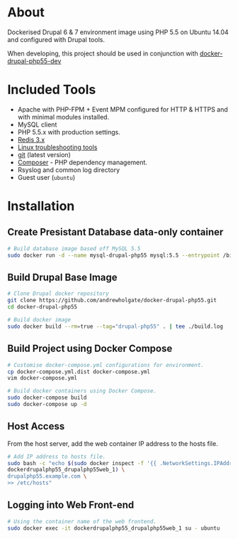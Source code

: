 # About

Dockerised Drupal 6 & 7 environment image using PHP 5.5 on Ubuntu 14.04 and configured with Drupal tools.

When developing, this project should be used in conjunction with [docker-drupal-php55-dev](https://github.com/andrewholgate/docker-drupal-php55-dev)

# Included Tools

- Apache with PHP-FPM + Event MPM configured for HTTP & HTTPS and with minimal modules installed.
- MySQL client
- PHP 5.5.x with production settings.
- [Redis 3.x](http://redis.io/)
- [Linux troubleshooting tools](http://www.linuxjournal.com/magazine/hack-and-linux-troubleshooting-part-i-high-load)
- [git](http://git-scm.com/) (latest version)
- [Composer](https://getcomposer.org/) - PHP dependency management.
- Rsyslog and common log directory
- Guest user (`ubuntu`)

# Installation

## Create Presistant Database data-only container

```bash
# Build database image based off MySQL 5.5
sudo docker run -d --name mysql-drupal-php55 mysql:5.5 --entrypoint /bin/echo MySQL data-only container for Drupal PHP 5.5 MySQL
```

## Build Drupal Base Image

```bash
# Clone Drupal docker repository
git clone https://github.com/andrewholgate/docker-drupal-php55.git
cd docker-drupal-php55

# Build docker image
sudo docker build --rm=true --tag="drupal-php55" . | tee ./build.log
```

## Build Project using Docker Compose

```bash
# Customise docker-compose.yml configurations for environment.
cp docker-compose.yml.dist docker-compose.yml
vim docker-compose.yml

# Build docker containers using Docker Compose.
sudo docker-compose build
sudo docker-compose up -d
```

## Host Access

From the host server, add the web container IP address to the hosts file.

```bash
# Add IP address to hosts file.
sudo bash -c "echo $(sudo docker inspect -f '{{ .NetworkSettings.IPAddress }}' \
dockerdrupalphp55_drupalphp55web_1) \
drupalphp55.example.com \
>> /etc/hosts"
```

## Logging into Web Front-end

```bash
# Using the container name of the web frontend.
sudo docker exec -it dockerdrupalphp55_drupalphp55web_1 su - ubuntu
```
